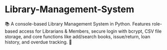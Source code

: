 # Library-Management-System
📚 A console-based Library Management System in Python. Features role-based access for Librarians &amp; Members, secure login with bcrypt, CSV file storage, and core functions like add/search books, issue/return, loan history, and overdue tracking. 🚀
